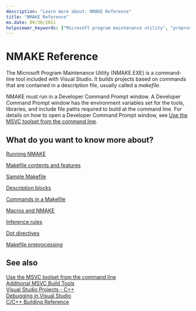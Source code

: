 ```yaml
---
description: "Learn more about: NMAKE Reference"
title: "NMAKE Reference"
ms.date: 09/30/2021
helpviewer_keywords: ["Microsoft program maintenance utility", "preprocessing NMAKE", "program execution [C++]", "NMAKE program"]
---
```

# NMAKE Reference

The Microsoft Program Maintenance Utility (NMAKE.EXE) is a command-line tool included with Visual Studio. It builds projects based on commands that are contained in a description file, usually called a *makefile*.

NMAKE must run in a Developer Command Prompt window. A Developer Command Prompt window has the environment variables set for the tools, libraries, and include file paths required to build at the command line. For details on how to open a Developer Command Prompt window, see [Use the MSVC toolset from the command line](../building-on-the-command-line.md).

## What do you want to know more about?

[Running NMAKE](running-nmake.md)

[Makefile contents and features](contents-of-a-makefile.md)

[Sample Makefile](sample-makefile.md)

[Description blocks](description-blocks.md)

[Commands in a Makefile](commands-in-a-makefile.md)

[Macros and NMAKE](macros-and-nmake.md)

[Inference rules](inference-rules.md)

[Dot directives](dot-directives.md)

[Makefile preprocessing](makefile-preprocessing.md)

## See also

[Use the MSVC toolset from the command line](../building-on-the-command-line.md)<br/>
[Additional MSVC Build Tools](c-cpp-build-tools.md)<br/>
[Visual Studio Projects - C++](../creating-and-managing-visual-cpp-projects.md)<br/>
[Debugging in Visual Studio](/visualstudio/debugger/debugging-in-visual-studio)<br/>
[C/C++ Building Reference](c-cpp-building-reference.md)
